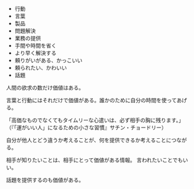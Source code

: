 - 行動
- 言葉
- 製品
- 問題解決
- 業務の提供
- 手間や時間を省く
- より早く解決する
- 頼りがいがある、かっこいい
- 頼られたい、かわいい
- 話題

人間の欲求の数だけ価値はある。

言葉と行動にはそれだけで価値がある。誰かのために自分の時間を使ってあげる。

「高価なものでなくてもタイムリーな心遣いは、必ず相手の胸に残ります。」
（『「運がいい人」になるための小さな習慣』サチン・チョードリー）

自分が他人とどう違うか考えることが、何を提供できるか考えることにつながる。

相手が知りたいことは、相手にとって価値がある情報。
言われたいことでもいい。

話題を提供するのも価値がある。
